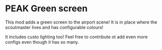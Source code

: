# PEAK Green screen

This mod adds a green screen to the airport scene!
It is in place where the scoutmaster lives and has configurable colours!

It includes custo lighting too! Feel free to contribute ot add even more configs even though it has so many.
